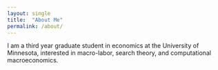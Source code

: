 ```yaml
---
layout: single
title:  "About Me"
permalink: /about/
---
```

I am a third year graduate student in economics at the University of
Minnesota, interested in macro-labor, search theory, and computational
macroeconomics.
